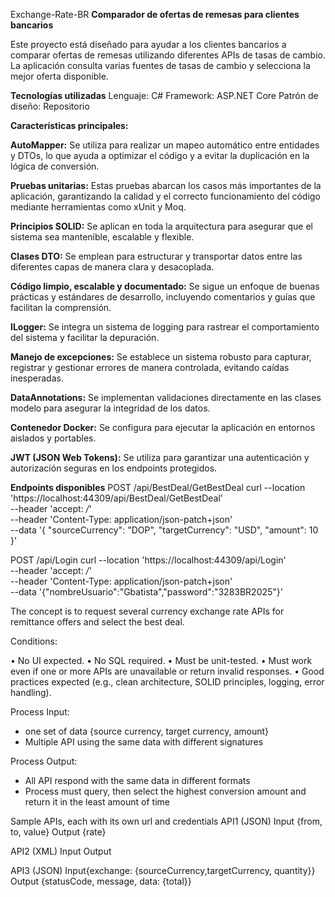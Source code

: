 Exchange-Rate-BR
**Comparador de ofertas de remesas para clientes bancarios**

Este proyecto está diseñado para ayudar a los clientes bancarios a comparar ofertas de remesas utilizando diferentes APIs de tasas de cambio. 
La aplicación consulta varias fuentes de tasas de cambio y selecciona la mejor oferta disponible.

**Tecnologías utilizadas**
Lenguaje: C#
Framework: ASP.NET Core
Patrón de diseño: Repositorio

**Características principales:**

**AutoMapper:** Se utiliza para realizar un mapeo automático entre entidades y DTOs, lo que ayuda a optimizar el código y a evitar la duplicación en la lógica de conversión.

**Pruebas unitarias:** Estas pruebas abarcan los casos más importantes de la aplicación, garantizando la calidad y el correcto funcionamiento del código mediante herramientas como xUnit y Moq.

**Principios SOLID:** Se aplican en toda la arquitectura para asegurar que el sistema sea mantenible, escalable y flexible.

**Clases DTO:** Se emplean para estructurar y transportar datos entre las diferentes capas de manera clara y desacoplada.

**Código limpio, escalable y documentado:** Se sigue un enfoque de buenas prácticas y estándares de desarrollo, incluyendo comentarios y guías que facilitan la comprensión.

**ILogger:** Se integra un sistema de logging para rastrear el comportamiento del sistema y facilitar la depuración.

**Manejo de excepciones:** Se establece un sistema robusto para capturar, registrar y gestionar errores de manera controlada, evitando caídas inesperadas.

**DataAnnotations:** Se implementan validaciones directamente en las clases modelo para asegurar la integridad de los datos.

**Contenedor Docker:** Se configura para ejecutar la aplicación en entornos aislados y portables.

**JWT (JSON Web Tokens):** Se utiliza para garantizar una autenticación y autorización seguras en los endpoints protegidos.

**Endpoints disponibles**
POST /api/BestDeal/GetBestDeal
curl --location 'https://localhost:44309/api/BestDeal/GetBestDeal' \
--header 'accept: */*' \
--header 'Content-Type: application/json-patch+json' \
--data '{
    "sourceCurrency": "DOP",
    "targetCurrency": "USD",
    "amount": 10
}'

POST ​/api​/Login
curl --location 'https://localhost:44309/api/Login' \
--header 'accept: */*' \
--header 'Content-Type: application/json-patch+json' \
--data '{"nombreUsuario":"Gbatista","password":"3283BR2025"}'

The concept is to request several currency exchange rate APIs for remittance offers and
select the best deal.

Conditions:

• No UI expected.
• No SQL required.
• Must be unit-tested.
• Must work even if one or more APIs are unavailable or return invalid responses.
• Good practices expected (e.g., clean architecture, SOLID principles, logging, error
handling).

Process Input:

* one set of data {source currency, target currency, amount}
* Multiple API using the same data with different signatures

Process Output:

* All API respond with the same data in different formats
* Process must query, then select the highest conversion amount and return it in the least
amount of time

Sample APIs, each with its own url and credentials
API1 (JSON)
Input {from, to, value}
Output {rate}

API2 (XML)
Input <XML><From/><To/><Amount/></XML>
Output <XML><Result/></XML>

API3 (JSON)
Input{exchange: {sourceCurrency,targetCurrency, quantity}}
Output {statusCode, message, data: {total}}
